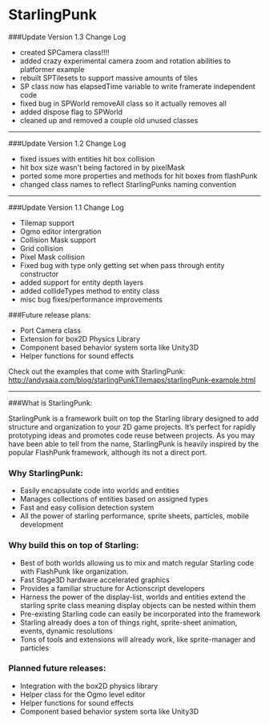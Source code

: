 StarlingPunk
============

###Update Version 1.3 Change Log
 * created SPCamera class!!!!
 * added crazy experimental camera zoom and rotation abilities to platformer example
 * rebuilt SPTilesets to support massive amounts of tiles
 * SP class now has elapsedTime variable to write framerate independent code
 * fixed bug in SPWorld removeAll class so it actually removes all
 * added dispose flag to SPWorld
 * cleaned up and removed a couple old unused classes

----------------------------------------------------------------

###Update Version 1.2 Change Log
 * fixed issues with entities hit box collision
 * hit box size wasn't being factored in by pixelMask
 * ported some more properties and methods for hit boxes from flashPunk
 * changed class names to reflect StarlingPunks naming convention

----------------------------------------------------------------

###Update Version 1.1 Change Log
 * Tilemap support
 * Ogmo editor intergration
 * Collision Mask support
 * Grid collision
 * Pixel Mask collision
 * Fixed bug with type only getting set when pass through entity constructor
 * added support for entity depth layers
 * added collideTypes method to entity class
 * misc bug fixes/performance improvements

###Future release plans:
 * Port Camera class
 * Extension for box2D Physics Library
 * Component based behavior system sorta like Unity3D
 * Helper functions for sound effects


Check out the examples that come with StarlingPunk:
http://andysaia.com/blog/starlingPunkTilemaps/starlingPunk-example.html

----------------------------------------------------------------

###What is StarlingPunk:

StarlingPunk is a framework built on top the Starling library designed to add structure and organization to your 2D game projects. It’s perfect for rapidly prototyping ideas and promotes code reuse between projects.  As you may have been able to tell from the name, StarlingPunk is heavily inspired by the popular FlashPunk framework, although its not a direct port.


### Why StarlingPunk:
* Easily encapsulate code into worlds and entities
* Manages collections of entities based on assigned types
* Fast and easy collision detection system
* All the power of starling performance, sprite sheets, particles, mobile development

### Why build this on top of Starling:
* Best of both worlds allowing us to mix and match regular Starling code with FlashPunk like organization. 
* Fast Stage3D hardware accelerated graphics
* Provides a familiar structure for Actionscript developers
* Harness the power of the display-list, worlds and entities extend the starling sprite class meaning display objects can be nested within them
* Pre-existing Starling code can easily be incorporated into the framework
* Starling already does a ton of things right, sprite-sheet animation, events, dynamic resolutions
* Tons of tools and extensions will already work, like sprite-manager and particles

### Planned future releases:
* Integration with the box2D physics library
* Helper class for the Ogmo level editor
* Helper functions for sound effects
* Component based behavior system sorta like Unity3D
